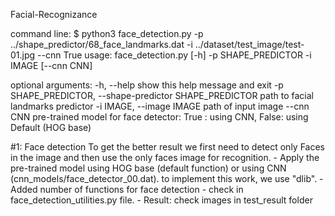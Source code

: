 Facial-Recognizance

command line:
$ python3 face_detection.py -p ../shape_predictor/68_face_landmarks.dat -i ../dataset/test_image/test-01.jpg --cnn True
usage: face_detection.py [-h] -p SHAPE_PREDICTOR -i IMAGE [--cnn CNN]

optional arguments:
  -h, --help            show this help message and exit
  -p SHAPE_PREDICTOR, --shape-predictor SHAPE_PREDICTOR
                        path to facial landmarks predictor
  -i IMAGE, --image IMAGE
                        path of input image
  --cnn CNN             pre-trained model for face detector: True : using CNN,
                        False: using Default (HOG base)


#1: Face detection
To get the better result we first need to detect only Faces in the image and then use the only faces image for recognition.
    - Apply the pre-trained model using HOG base (default function) or using CNN (cnn_models/face_detector_00.dat). to implement this work, we use "dlib".
    - Added number of functions for face detection - check in face_detection_utilities.py file.
    - Result: check images in test_result folder
